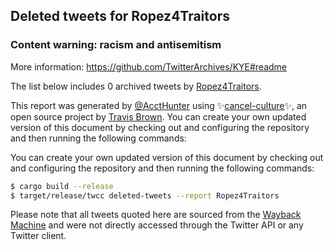 ## Deleted tweets for Ropez4Traitors
### Content warning: racism and antisemitism
More information: https://github.com/TwitterArchives/KYE#readme

The list below includes 0 archived tweets by
[Ropez4Traitors](https://twitter.com/Ropez4Traitors).



This report was generated by [@AcctHunter](https://twitter.com/accthunter) using ✨[cancel-culture](https://github.com/travisbrown/cancel-culture)✨,
an open source project by [Travis Brown](https://twitter.com/travisbrown). You can create your own
updated version of this document by checking out and configuring the repository and then running
the following commands:

You can create your own updated version of this document by checking out and configuring the
repository and then running the following commands:

```bash
$ cargo build --release
$ target/release/twcc deleted-tweets --report Ropez4Traitors
```

Please note that all tweets quoted here are sourced from the
[Wayback Machine](https://web.archive.org) and were not directly accessed through the Twitter API or
any Twitter client.

